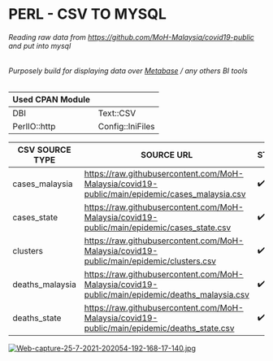 # PERL - CSV TO MYSQL
###### Reading raw data from https://github.com/MoH-Malaysia/covid19-public and put into mysql
###### Purposely build for displaying data over [Metabase](https://www.metabase.com/) / any others BI tools

| Used CPAN Module					   ||
| ----------------- | ----------------- |
| DBI		    	| Text::CSV			|
| PerlIO::http	    | Config::IniFiles	|


| CSV SOURCE TYPE              | SOURCE URL                                                                                      | STATUS             |
| -----------------------------| ----------------------------------------------------------------------------------------------- |--------------------|
| cases_malaysia               | https://raw.githubusercontent.com/MoH-Malaysia/covid19-public/main/epidemic/cases_malaysia.csv  | :heavy_check_mark: |
| cases_state                  | https://raw.githubusercontent.com/MoH-Malaysia/covid19-public/main/epidemic/cases_state.csv    | :heavy_check_mark: |
| clusters                     | https://raw.githubusercontent.com/MoH-Malaysia/covid19-public/main/epidemic/clusters.csv         | :heavy_check_mark: |
| deaths_malaysia			   | https://raw.githubusercontent.com/MoH-Malaysia/covid19-public/main/epidemic/deaths_malaysia.csv | :heavy_check_mark: |
| deaths_state			       | https://raw.githubusercontent.com/MoH-Malaysia/covid19-public/main/epidemic/deaths_state.csv | :heavy_check_mark: |
  
[![Web-capture-25-7-2021-202054-192-168-17-140.jpg](https://i.postimg.cc/MZgM131D/Web-capture-25-7-2021-202054-192-168-17-140.jpg)](https://postimg.cc/0rdysfWM)
